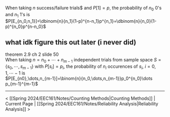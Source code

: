 When taking $n$ success/failure trials$ and $P[1]=p$, the probability of $n_0$ 0's and $n_1$ 1's is  
$P[E_{n_0,n_1}]=\dbinom{n}{n_1}(1-p)^{n-n_1}p^{n_1}=\dbinom{n}{n_0}(1-p)^{n_0}p^{n-n_0}$ 
## what idk figure this out later (i never did)
theorem 2.9 ch 2 slide 50  
When taking $n=n_0+\cdots+n_{m-1}$ independent trials from sample space $S=\{s_0,\cdots,s_{m-1}\}$ with $P[s_i]=p_i$, the probability of $n_i$ occurences of $s_i$, $i=0,1,\dotsm-1$ is  
$P[E_{n0},\dots,n_{m-1}]=\binom{n}{n_0,\dots,n_{m-1}}p_0^{n_0}\dots p_{m-1}^{m-1}$

___

< [[Spring 2024/EEC161/Notes/Counting Methods|Counting Methods]] | Current Page | [[Spring 2024/EEC161/Notes/Reliability Analysis|Reliability Analysis]] >